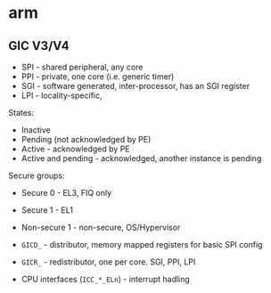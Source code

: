 # arm

## GIC V3/V4

* SPI - shared peripheral, any core
* PPI - private, one core (i.e. generic timer)
* SGI - software generated, inter-processor, has an SGI register
* LPI - locality-specific,

States:
* Inactive
* Pending (not acknowledged by PE)
* Active - acknowledged by PE
* Active and pending - acknowledged,  another instance is pending

Secure groups:
* Secure 0 - EL3, FIQ only
* Secure 1 - EL1
* Non-secure 1 - non-secure, OS/Hypervisor

* `GICD_` - distributor, memory mapped registers for basic SPI config
* `GICR_` - redistributor, one per core. SGI, PPI, LPI
* CPU interfaces (`ICC_*_ELn`) - interrupt hadling
